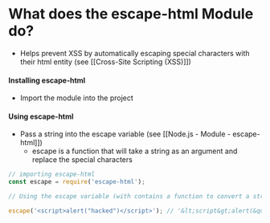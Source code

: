 # What does the escape-html Module do?
* Helps prevent XSS by automatically escaping special characters with their html entity (see [[Cross-Site Scripting (XSS)]])

#### Installing escape-html
* Import the module into the project

#### Using escape-html
* Pass a string into the escape variable (see [[Node.js - Module - escape-html]])
	* escape is a function that will take a string as an argument and replace the special characters
```js
// importing escape-html
const escape = require('escape-html'); 

// Using the escape variable (with contains a function to convert a string into an escaped equivalent

escape('<script>alert("hacked")</script>'); // '&lt;script&gt;alert(&quot;hacked&quot;)&lt;/script&gt;
```